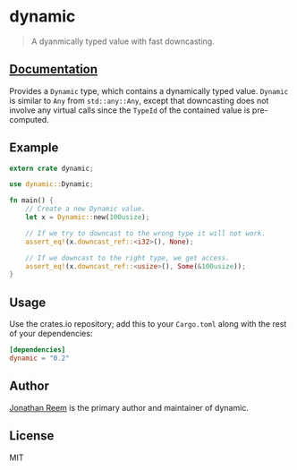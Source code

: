 # dynamic

> A dyanmically typed value with fast downcasting.

## [Documentation](https://crates.fyi/crates/dynamic/0.2.0)

Provides a `Dynamic` type, which contains a dynamically typed value. `Dynamic`
is similar to `Any` from `std::any::Any`, except that downcasting does not
involve any virtual calls since the `TypeId` of the contained value is pre-computed.

## Example

```rust
extern crate dynamic;

use dynamic::Dynamic;

fn main() {
    // Create a new Dynamic value.
    let x = Dynamic::new(100usize);

    // If we try to downcast to the wrong type it will not work.
    assert_eq!(x.downcast_ref::<i32>(), None);

    // If we downcast to the right type, we get access.
    assert_eq!(x.downcast_ref::<usize>(), Some(&100usize));
}
```

## Usage

Use the crates.io repository; add this to your `Cargo.toml` along
with the rest of your dependencies:

```toml
[dependencies]
dynamic = "0.2"
```

## Author

[Jonathan Reem](https://medium.com/@jreem) is the primary author and maintainer of dynamic.

## License

MIT

